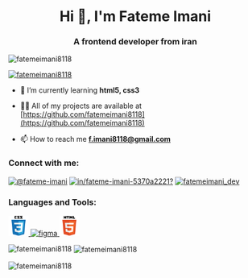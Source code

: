 <h1 align="center">Hi 👋, I'm Fateme Imani</h1>
<h3 align="center">A frontend developer from iran</h3>

<p align="left"> <img src="https://komarev.com/ghpvc/?username=fatemeimani8118&label=Profile%20views&color=0e75b6&style=flat" alt="fatemeimani8118" /> </p>

<p align="left"> <a href="https://github.com/ryo-ma/github-profile-trophy"><img src="https://github-profile-trophy.vercel.app/?username=fatemeimani8118" alt="fatemeimani8118" /></a> </p>

- 🌱 I’m currently learning **html5, css3**

- 👨‍💻 All of my projects are available at [https://github.com/fatemeimani8118](https://github.com/fatemeimani8118)

- 📫 How to reach me **f.imani8118@gmail.com**

<h3 align="left">Connect with me:</h3>
<p align="left">
<a href="https://codepen.io/@fateme-imani" target="blank"><img align="center" src="https://raw.githubusercontent.com/rahuldkjain/github-profile-readme-generator/master/src/images/icons/Social/codepen.svg" alt="@fateme-imani" height="30" width="40" /></a>
<a href="https://linkedin.com/in/in/fateme-imani-5370a2221?" target="blank"><img align="center" src="https://raw.githubusercontent.com/rahuldkjain/github-profile-readme-generator/master/src/images/icons/Social/linked-in-alt.svg" alt="in/fateme-imani-5370a2221?" height="30" width="40" /></a>
<a href="https://instagram.com/fatemeimani_dev" target="blank"><img align="center" src="https://raw.githubusercontent.com/rahuldkjain/github-profile-readme-generator/master/src/images/icons/Social/instagram.svg" alt="fatemeimani_dev" height="30" width="40" /></a>
</p>

<h3 align="left">Languages and Tools:</h3>
<p align="left"> <a href="https://www.w3schools.com/css/" target="_blank" rel="noreferrer"> <img src="https://raw.githubusercontent.com/devicons/devicon/master/icons/css3/css3-original-wordmark.svg" alt="css3" width="40" height="40"/> </a> <a href="https://www.figma.com/" target="_blank" rel="noreferrer"> <img src="https://www.vectorlogo.zone/logos/figma/figma-icon.svg" alt="figma" width="40" height="40"/> </a> <a href="https://www.w3.org/html/" target="_blank" rel="noreferrer"> <img src="https://raw.githubusercontent.com/devicons/devicon/master/icons/html5/html5-original-wordmark.svg" alt="html5" width="40" height="40"/> </a> </p>

<p><img align="left" src="https://github-readme-stats.vercel.app/api/top-langs?username=fatemeimani8118&show_icons=true&locale=en&layout=compact" alt="fatemeimani8118" /></p>

<p>&nbsp;<img align="center" src="https://github-readme-stats.vercel.app/api?username=fatemeimani8118&show_icons=true&locale=en" alt="fatemeimani8118" /></p>

<p><img align="center" src="https://github-readme-streak-stats.herokuapp.com/?user=fatemeimani8118&" alt="fatemeimani8118" /></p>
